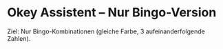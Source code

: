 # Okey Assistent – Nur Bingo-Version

Ziel: Nur Bingo-Kombinationen (gleiche Farbe, 3 aufeinanderfolgende Zahlen).